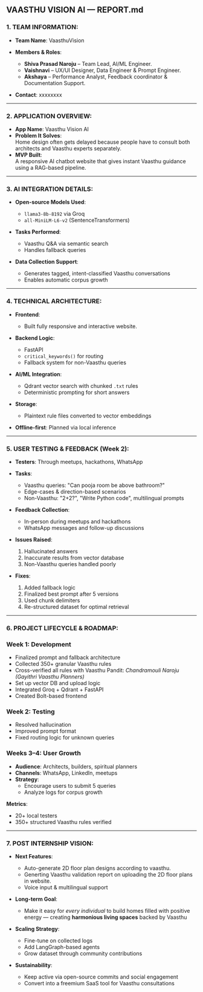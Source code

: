 ## VAASTHU VISION AI — REPORT.md

### 1. TEAM INFORMATION:
- **Team Name**: VaasthuVision
  
- **Members & Roles**:
  - **Shiva Prasad Naroju** – Team Lead, AI/ML Engineer.
  - **Vaishnavi** – UX/UI Designer, Data Engineer & Prompt Engineer.
  - **Akshaya** – Performance Analyst, Feedback coordinator & Documentation Support.
    
- **Contact**: xxxxxxxx

---

### 2. APPLICATION OVERVIEW:
- **App Name**: Vaasthu Vision AI  
- **Problem It Solves**:  
  Home design often gets delayed because people have to consult both architects and Vaasthu experts separately.
- **MVP Built**:  
  A responsive AI chatbot website that gives instant Vaasthu guidance using a RAG-based pipeline.  

---

### 3. AI INTEGRATION DETAILS:
- **Open-source Models Used**:
  - `llama3-8b-8192` via Groq
  - `all-MiniLM-L6-v2` (SentenceTransformers)
    
- **Tasks Performed**:
  - Vaasthu Q&A via semantic search
  - Handles fallback queries
    
- **Data Collection Support**:
  - Generates tagged, intent-classified Vaasthu conversations
  - Enables automatic corpus growth

---

### 4. TECHNICAL ARCHITECTURE:
- **Frontend**:  
  - Built fully responsive and interactive website.
    
- **Backend Logic**:  
  - FastAPI  
  - `critical_keywords()` for routing  
  - Fallback system for non-Vaasthu queries
    
- **AI/ML Integration**:  
  - Qdrant vector search with chunked `.txt` rules  
  - Deterministic prompting for short answers
    
- **Storage**:  
  - Plaintext rule files converted to vector embeddings
    
- **Offline-first**: Planned via local inference

---

### 5. USER TESTING & FEEDBACK (Week 2):
- **Testers**: Through meetups, hackathons, WhatsApp
  
- **Tasks**:
  - Vaasthu queries: "Can pooja room be above bathroom?"  
  - Edge-cases & direction-based scenarios  
  - Non-Vaasthu: "2+2?", "Write Python code", multilingual prompts
    
- **Feedback Collection**:
  - In-person during meetups and hackathons  
  - WhatsApp messages and follow-up discussions
    
- **Issues Raised**:
  1. Hallucinated answers  
  2. Inaccurate results from vector database  
  3. Non-Vaasthu queries handled poorly
     
- **Fixes**:
  1. Added fallback logic  
  2. Finalized best prompt after 5 versions  
  3. Used chunk delimiters  
  4. Re-structured dataset for optimal retrieval

---

### 6. PROJECT LIFECYCLE & ROADMAP:

### Week 1: Development
- Finalized prompt and fallback architecture  
- Collected 350+ granular Vaasthu rules  
- Cross-verified all rules with Vaasthu Pandit: *Chandramouli Naroju (Gayithri Vaasthu Planners)*  
- Set up vector DB and upload logic  
- Integrated Groq + Qdrant + FastAPI  
- Created Bolt-based frontend  

### Week 2: Testing
- Resolved hallucination  
- Improved prompt format  
- Fixed routing logic for unknown queries

### Weeks 3–4: User Growth
- **Audience**: Architects, builders, spiritual planners  
- **Channels**: WhatsApp, LinkedIn, meetups  
- **Strategy**:
  - Encourage users to submit 5 queries  
  - Analyze logs for corpus growth

**Metrics**:
- 20+ local testers  
- 350+ structured Vaasthu rules verified

---

### 7. POST INTERNSHIP VISION:
- **Next Features**:
  - Auto-generate 2D floor plan designs according to vaasthu.
  - Generting Vaasthu validation report on uploading the 2D floor plans in website. 
  - Voice input & multilingual support
    
- **Long-term Goal**:
  - Make it easy for *every individual* to build homes filled with positive energy — creating **harmonious living spaces** backed by Vaasthu
 
- **Scaling Strategy**:
  - Fine-tune on collected logs  
  - Add LangGraph-based agents  
  - Grow dataset through community contributions
    
- **Sustainability**:
  - Keep active via open-source commits and social engagement  
  - Convert into a freemium SaaS tool for Vaasthu consultations

